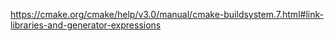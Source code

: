 https://cmake.org/cmake/help/v3.0/manual/cmake-buildsystem.7.html#link-libraries-and-generator-expressions  

